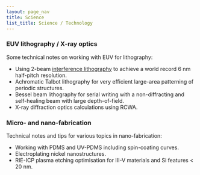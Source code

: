 ```yaml
---
layout: page_nav
title: Science
list_title: Science / Technology
---
```


### EUV lithography / X-ray optics

Some technical notes on working with EUV for lithography:
- Using 2-beam [interference lithography](scitech/proj1.html) to achieve a world record 6 nm half-pitch resolution.
- Achromatic Talbot lithography for very efficient large-area patterning of periodic structures.
- Bessel beam lithography for serial writing with a non-diffracting and self-healing beam with large depth-of-field.
- X-ray diffraction optics calculations using RCWA.

### Micro- and nano-fabrication

Technical notes and tips for various topics in nano-fabrication:
- Working with PDMS and UV-PDMS including spin-coating curves.
- Electroplating nickel nanostructures.
- RIE-ICP plasma etching optimisation for III-V materials and Si features < 20 nm.
